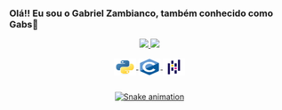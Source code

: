 ### Olá!! Eu sou o Gabriel Zambianco, também conhecido como Gabs👋

<div align="center">
  <a href="https://github.com/zambgab">
  <img height="175em" src="https://github-readme-stats.vercel.app/api?username=zambgab&show_icons=true&theme=tokyonight&include_all_commits=true&count_private=true"/>
  <img height="175m" src="https://github-readme-stats.vercel.app/api/top-langs/?username=zambgab&layout=compact&langs_count=7&theme=tokyonight"/8
</div>
<div style="display: inline_block"><br>
  <img align="center" alt="Gabs-Python" height="30" width="40" src="https://raw.githubusercontent.com/devicons/devicon/master/icons/python/python-original.svg">
  <img align="center" alt="Gabs-Js" height="30" width="40" src="https://raw.githubusercontent.com/devicons/devicon/master/icons/c/c-original.svg">
  <img align="center" alt="Gabs-Csharp" height="30" width="40" src="https://raw.githubusercontent.com/devicons/devicon/master/icons/pandas/pandas-original.svg">
</div>

  ##
  
  ![Snake animation](https://github.com/zambgab/zambgab/blob/output/github-contribution-grid-snake.svg)
